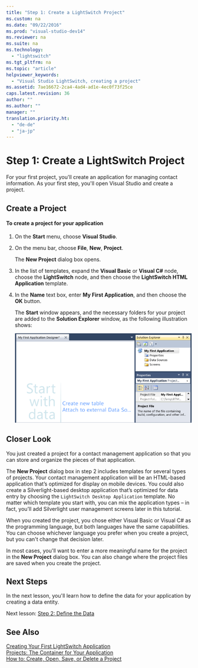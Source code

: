 ```yaml
---
title: "Step 1: Create a LightSwitch Project"
ms.custom: na
ms.date: "09/22/2016"
ms.prod: "visual-studio-dev14"
ms.reviewer: na
ms.suite: na
ms.technology: 
  - "lightswitch"
ms.tgt_pltfrm: na
ms.topic: "article"
helpviewer_keywords: 
  - "Visual Studio LightSwitch, creating a project"
ms.assetid: 7ae16672-2ca4-4ad4-ad1e-4ec0f73f25ce
caps.latest.revision: 36
author: ""
ms.author: ""
manager: ""
translation.priority.ht: 
  - "de-de"
  - "ja-jp"
---
```

# Step 1: Create a LightSwitch Project
For your first project, you'll create an application for managing contact information. As your first step, you'll open Visual Studio and create a project.  
  
## Create a Project  
  
#### To create a project for your application  
  
1.  On the **Start** menu, choose **Visual Studio**.  
  
2.  On the menu bar, choose **File**, **New**, **Project**.  
  
     The **New Project** dialog box opens.  
  
3.  In the list of templates, expand the **Visual Basic** or **Visual C#** node, choose the **LightSwitch** node, and then choose the **LightSwitch HTML Application** template.  
  
4.  In the **Name** text box, enter **My First Application**, and then choose the **OK** button.  
  
     The **Start** window appears, and the necessary folders for your project are added to the **Solution Explorer** window, as the following illustration shows:  
  
     ![My First Application project](../vs140/media/ls_newproj.PNG "LS_NewProj")  
  
## Closer Look  
 You just created a project for a contact management application so that you can store and organize the pieces of that application.  
  
 The **New Project** dialog box in step 2 includes templates for  several types of projects. Your contact management application will be an HTML-based application that’s optimized for display on mobile devices. You could also create a Silverlight-based desktop application that’s optimized for data entry by choosing the `LightSwitch Desktop Application` template. No matter which template you start with, you can mix the application types – in fact, you’ll add Silverlight user management screens later in this tutorial.  
  
 When you created the project, you chose either Visual Basic or Visual C# as the programming language, but both languages have the same capabilities. You can choose whichever language you prefer when you create a project, but you can't change that decision later.  
  
 In most cases, you'll want to enter a more meaningful name for the project in the **New Project** dialog box. You can also change where the project files are saved when you create the project.  
  
## Next Steps  
 In the next lesson, you'll learn how to define the data for your application by creating a data entity.  
  
 Next lesson: [Step 2: Define the Data](../vs140/step-2--define-the-data-in-lightswitch.md)  
  
## See Also  
 [Creating Your First LightSwitch Application](../vs140/creating-your-first-lightswitch-application.md)   
 [Projects: The Container for Your Application](../vs140/projects--the-container-for-your-lightswitch-application.md)   
 [How to: Create, Open, Save, or Delete a Project](../vs140/how-to--create--open--save--or-delete-a-lightswitch-project.md)